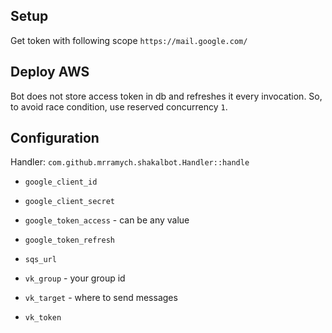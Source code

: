 ## Setup

Get token with following scope
`https://mail.google.com/`

## Deploy AWS

Bot does not store access token in db and refreshes it every invocation.
So, to avoid race condition, use reserved concurrency `1`. 

## Configuration

Handler: `com.github.mrramych.shakalbot.Handler::handle`

* `google_client_id`
* `google_client_secret`
* `google_token_access` - can be any value
* `google_token_refresh`

* `sqs_url`

* `vk_group` - your group id
* `vk_target` - where to send messages
* `vk_token`
